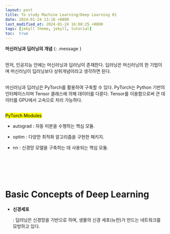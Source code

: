 ```yaml
---
layout: post
title: To study Machine Learning/Deep Learning 01
date: 2024-01-24 13:18 +0800
last_modified_at: 2024-01-24 16:08:25 +0800
tags: [jekyll theme, jekyll, tutorial]
toc:  true
---
```


**머신러닝과 딥러닝의 개념**
{: .message }
<br>
<br>

먼저, 인공지능 안에는 머신러닝과 딥러닝이 존재한다. 딥러닝은 머신러닝의 한 기법이며 머신러닝이 딥러닝보다 상위개념이라고 생각하면 된다.
<br>
<br>

머신러닝과 딥러닝은 PyTorch를 활용하여 구축할 수 있다. PyTorch는 Python 기반의 인터페이스이며 Tensor 클래스에 의해 데이터를 다룬다. Tensor를 이용함으로써 큰 데이터를 GPU에서 고속으로 처리 가능하다.
<br>
<br>

<mark> PyTorch Modules </mark>

- autograd : 자동 미분을 수행하는 핵심 모듈.

- optim : 다양한 최적화 알고리즘을 구현한 패키지.

- nn : 신경망 모델을 구축하는 데 사용되는 핵심 모듈.
<br>
<br>
<br>
<br>

# Basic Concepts of Deep Learning 
- **신경세포**

  : 딥러닝은 신경망을 기반으로 하며, 생물의 신경 세포(뉴런)가 만드는 네트워크를 모방하고 있다.
